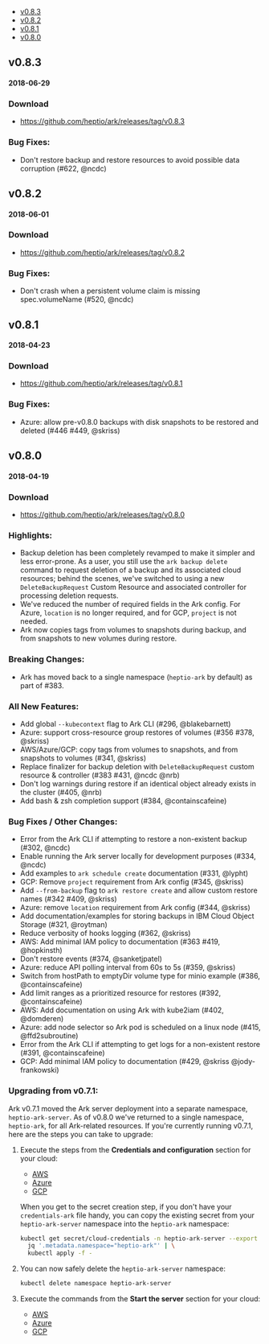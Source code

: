 - [v0.8.3](#v083)
- [v0.8.2](#v082)
- [v0.8.1](#v081)
- [v0.8.0](#v080)

## v0.8.3
#### 2018-06-29
### Download
  - https://github.com/heptio/ark/releases/tag/v0.8.3

### Bug Fixes:
  * Don't restore backup and restore resources to avoid possible data corruption (#622, @ncdc)


## v0.8.2
#### 2018-06-01
### Download
  - https://github.com/heptio/ark/releases/tag/v0.8.2

### Bug Fixes:
  * Don't crash when a persistent volume claim is missing spec.volumeName (#520, @ncdc)


## v0.8.1
#### 2018-04-23
### Download
  - https://github.com/heptio/ark/releases/tag/v0.8.1

### Bug Fixes:
  * Azure: allow pre-v0.8.0 backups with disk snapshots to be restored and deleted (#446 #449, @skriss)


## v0.8.0
#### 2018-04-19
### Download
  - https://github.com/heptio/ark/releases/tag/v0.8.0

### Highlights:
  * Backup deletion has been completely revamped to make it simpler and less error-prone. As a user, you still use the `ark backup delete` command to request deletion of a backup and its associated cloud
  resources; behind the scenes, we've switched to using a new `DeleteBackupRequest` Custom Resource and associated controller for processing deletion requests.
  * We've reduced the number of required fields in the Ark config. For Azure, `location` is no longer required, and for GCP, `project` is not needed.
  * Ark now copies tags from volumes to snapshots during backup, and from snapshots to new volumes during restore. 

### Breaking Changes:
  * Ark has moved back to a single namespace (`heptio-ark` by default) as part of #383.

### All New Features:
  * Add global `--kubecontext` flag to Ark CLI (#296, @blakebarnett)
  * Azure: support cross-resource group restores of volumes (#356 #378, @skriss)
  * AWS/Azure/GCP: copy tags from volumes to snapshots, and from snapshots to volumes (#341, @skriss)
  * Replace finalizer for backup deletion with `DeleteBackupRequest` custom resource & controller (#383 #431, @ncdc @nrb)
  * Don't log warnings during restore if an identical object already exists in the cluster (#405, @nrb)
  * Add bash & zsh completion support (#384, @containscafeine)
  
### Bug Fixes / Other Changes:
  * Error from the Ark CLI if attempting to restore a non-existent backup (#302, @ncdc)
  * Enable running the Ark server locally for development purposes (#334, @ncdc)
  * Add examples to `ark schedule create` documentation (#331, @lypht)
  * GCP: Remove `project` requirement from Ark config (#345, @skriss)
  * Add `--from-backup` flag to `ark restore create` and allow custom restore names (#342 #409, @skriss)
  * Azure: remove `location` requirement from Ark config (#344, @skriss)
  * Add documentation/examples for storing backups in IBM Cloud Object Storage (#321, @roytman)
  * Reduce verbosity of hooks logging (#362, @skriss)
  * AWS: Add minimal IAM policy to documentation (#363 #419, @hopkinsth)
  * Don't restore events (#374, @sanketjpatel)
  * Azure: reduce API polling interval from 60s to 5s (#359, @skriss)
  * Switch from hostPath to emptyDir volume type for minio example (#386, @containscafeine)
  * Add limit ranges as a prioritized resource for restores (#392, @containscafeine)
  * AWS: Add documentation on using Ark with kube2iam (#402, @domderen)
  * Azure: add node selector so Ark pod is scheduled on a linux node (#415, @ffd2subroutine)
  * Error from the Ark CLI if attempting to get logs for a non-existent restore (#391, @containscafeine)
  * GCP: Add minimal IAM policy to documentation (#429, @skriss @jody-frankowski)

### Upgrading from v0.7.1:
  Ark v0.7.1 moved the Ark server deployment into a separate namespace, `heptio-ark-server`. As of v0.8.0 we've
  returned to a single namespace, `heptio-ark`, for all Ark-related resources. If you're currently running v0.7.1,
  here are the steps you can take to upgrade:

1. Execute the steps from the **Credentials and configuration** section for your cloud:
    * [AWS](https://heptio.github.io/velero/v0.8.0/aws-config#credentials-and-configuration)
    * [Azure](https://heptio.github.io/velero/v0.8.0/azure-config#credentials-and-configuration)
    * [GCP](https://heptio.github.io/velero/v0.8.0/gcp-config#credentials-and-configuration)

    When you get to the secret creation step, if you don't have your `credentials-ark` file handy, 
    you can copy the existing secret from your `heptio-ark-server` namespace into the `heptio-ark` namespace:
    ```bash
    kubectl get secret/cloud-credentials -n heptio-ark-server --export -o json | \
      jq '.metadata.namespace="heptio-ark"' | \
      kubectl apply -f -
    ```

2. You can now safely delete the `heptio-ark-server` namespace:
    ```bash
    kubectl delete namespace heptio-ark-server
    ```

3. Execute the commands from the **Start the server** section for your cloud:
    * [AWS](https://heptio.github.io/velero/v0.8.0/aws-config#start-the-server)
    * [Azure](https://heptio.github.io/velero/v0.8.0/azure-config#start-the-server)
    * [GCP](https://heptio.github.io/velero/v0.8.0/gcp-config#start-the-server)
